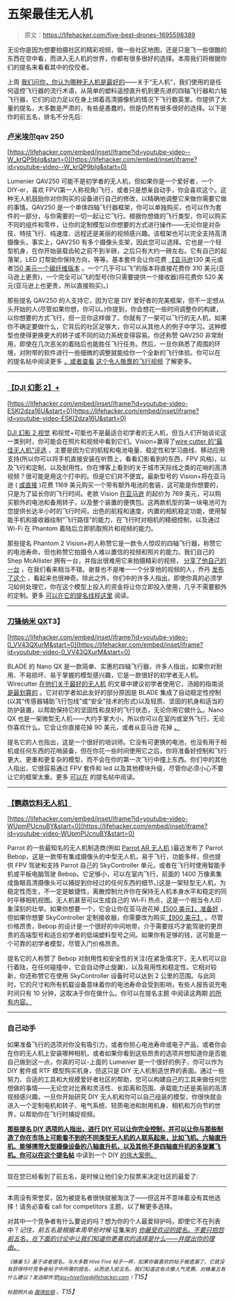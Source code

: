 # 五架最佳无人机

> 原文：<https://lifehacker.com/five-best-drones-1695598389>

无论你是因为想要拍摄社区的精彩视频，做一些社区地图，还是只是飞一些很酷的东西在空中看，而进入无人机的世界，你都有很多很好的选择。本周我们将根据你们的提名来看看其中的佼佼者。



上周 [我们问你，你认为哪种无人机是最好的](https://lifehacker.com/whats-the-best-drone-1695113203)——关于“无人机”，我们使用的是任何遥控飞行器的流行术语，从简单的塑料遥控直升机到更先进的四轴飞行器和六轴飞行器，它们的动力足以在身上绑着高清摄像机的情况下飞行数英里。你提供了大量的提名，大多数是严肃的，有些是愚蠢的，但是仍然有很多很好的选择。以下是你的前五名，排名不分先后:

### [卢米埃尔](http://www.lumenier.com/products/multirotors/qav250)qav 250

 [https://lifehacker.com/embed/inset/iframe?id=youtube-video--W_krQP9bIg&start=0](https://lifehacker.com/embed/inset/iframe?id=youtube-video--W_krQP9bIg&start=0) 

Lumenier QAV250 可能不是初学者的无人机，但如果你是一个爱好者，一个 DIY-er，喜欢 FPV(第一人称视角)飞行，或者只是想亲自动手，你会喜欢这个。这种无人机鼓励你对你购买的设备进行自己的修改，以精确地调整它来做你需要它做的事情。QAV250 是一个单体四轴飞行器框架，你可以单独购买，也可以作为套件的一部分，与你需要的一切一起让它飞行。根据你想做的飞行类型，你可以购买不同的组件和零件，让你的定制模型以你想要的方式进行操作——无论你是对杂技、特技飞行、纯速度、远程还是美丽的视频感兴趣。该框架也可以完全支持高清摄像头，事实上，QAV250 有多个摄像头支架，因此您可以选择。它也是一个轻型机身，在你开始装载齿轮之前不到半磅，之后只有大约一磅左右。它有自己的起落架，LED 灯帮助你保持方向，等等。基本套件会让你花费 [【亚马逊](http://www.amazon.com/Lumenier-QAV250-G10-Kit-Quadcopter-Frame-Black/dp/B00OCJCYWC/?asc_campaign=InlineText&asc_refurl=https://lifehacker.com/five-best-drones-1695598389&asc_source=&tag=kinjalifehackerlink-20)130 美元或者[150 美元一个碳纤维版本](http://www.amazon.com/Lumenier-QAV250-Carbon-Fiber-Quadcopter/dp/B00OCJCZBM/?asc_campaign=InlineText&asc_refurl=https://lifehacker.com/five-best-drones-1695598389&asc_source=&tag=kinjalifehackerlink-20) 。一个“几乎可以飞”的版本将直接花费你 310 美元(亚马逊上更贵)，一个完全可以飞的型号(你只需要提供一个接收器)将花费你 520 美元(亚马逊上也更贵，所以直接购买)。)

那些提名 QAV250 的人支持它，因为它是 DIY 爱好者的完美框架，但不一定想从头开始的人(尽管如果你想，你可以。)你提到，你会想花一些时间调整你的构建，以你想要的方式飞行，但一旦你这样做了，你就有了一架可以飞行的无人机，如果你不确定要做什么，它背后的社区足够大，你可以从其他人的例子中学习。这种模型也使得更换更大的转子或不同的动力系统变得容易。你还称赞 QAV250 非常耐用，即使在几次恶劣的着陆后也能胜任飞行任务。然后，一旦你熟悉了周围的环境，对附带的软件进行一些细微的调整就能给你一个全新的飞行体验。你可以在 的提名帖中阅读更多 [，或者查看](http://lifehacker.com/vote-lumenier-qav250-why-while-most-drones-these-days-1695223932) [这个令人敬畏的飞行视频](https://youtu.be/1MBW8zoZUR4) 了解更多。

* * *

### [【DJI 幻影 2】+](http://www.dji.com/product/phantom-2-vision-plus)

 [https://lifehacker.com/embed/inset/iframe?id=youtube-video-ESKl2dza16U&start=0](https://lifehacker.com/embed/inset/iframe?id=youtube-video-ESKl2dza16U&start=0) 

[DJI 幻影 2 视觉](http://www.dji.com/product/phantom-2-vision) 和视觉+可能也不是最适合初学者的无人机，但当人们开始谈论这一类别时，你可能会在照片和视频中看到它们。Vision+赢得了[wire cutter 的“最佳无人机”评选](http://thewirecutter.com/reviews/best-drones/) ，主要是因为它的航程和电池电量、稳定性和学习曲线、移动应用支持(所以你可以将手机直接安装在听筒上，看看幻影看到的东西，FPV 风格)，以及飞行和定制，以及耐用性。你在博客上看到的关于城市天际线之类的花哨的高清视频？很可能是用这个打中的。但是它们并不便宜。最新型号的 Vision+将在亚马逊 ( [或直接](http://store.dji.com/product/phantom-2-vision-plus?from=buy_now) )花费 1169 美元购买一个带有额外电池的套装，这可能是你想要的，只是为了延长你的飞行时间。老款 Vision [在亚马逊](http://www.amazon.com/DJI-Quadcopter-Integrated-Discontinued-Manufacturer/dp/B00FW78710/?asc_campaign=InlineText&asc_refurl=https://lifehacker.com/five-best-drones-1695598389&asc_source=&tag=kinjalifehackerlink-20) 的起价为 769 美元，可以购买额外的电池和备用转子，以及整个装置的便携包。这两款机型的第一块电池可为您提供长达半小时的飞行时间，出色的航程和速度，内置的相机稳定功能，使用智能手机和接收器绘制“飞行路径”的能力，在飞行时对相机的精细控制，以及通过 Wi-Fi 在 Phantom 着陆后立即抓取照片和视频的能力。

那些提名 Phantom 2 Vision+的人称赞它是一款令人惊叹的四轴飞行器，称赞它的电池寿命，但也称赞它拍摄令人难以置信的视频和照片的能力。我们自己的 Shep McAllister 拥有一台，并指出很难用它来拍摄精彩的视频， [分享了他自己的一台](https://youtu.be/rP57lflz_I4) ，在我们看来相当不错。谢普也不是唯一一个分享他的视频的人，乔丹 [发布了这个](https://vimeo.com/122987665) ，看起来也很神奇。除此之外，你们中的许多人指出，即使你真的必须学习如何处理它，你在这个模型上投入的资金将让你立即投入使用，几乎不需要额外的定制。更多 [可以在它的提名线程这里](http://lifehacker.com/vote-dji-phantom-2-vision-why-aside-from-being-the-w-1695114317) 阅读。

* * *

### [刀锋纳米 QX](http://www.bladehelis.com/Products/Default.aspx?ProdID=BLH7600)T3】

 [https://lifehacker.com/embed/inset/iframe?id=youtube-video-0_VV43QXurM&start=0](https://lifehacker.com/embed/inset/iframe?id=youtube-video-0_VV43QXurM&start=0) 

BLADE 的 Nano QX 是一款简单、实惠的四轴飞行器，许多人指出，如果你对耐用、不易损坏、易于掌握的模型感兴趣，它是一款很好的初学者无人机。Wirecutter [在他们关于最好的无人机](http://thewirecutter.com/reviews/best-drones/) 的文章中建议初学者使用它，汤姆的指南说 [是最划算的](http://www.tomsguide.com/us/best-drones,review-2412.html) 。它对初学者如此友好的部分原因是 BLADE 集成了自动稳定性控制(以其“传感器辅助飞行包线”或“安全”技术的形式)以及轻质、坚固的机身和适当的防护装置，以帮助保持它的坚固性和良好的飞行状态，无论你用它做什么。Nano QX 也是一架微型无人机——大约手掌大小，所以你可以在室内或室外飞行，无论你喜欢什么。它会让你直接花掉 90 美元，或者从亚马逊 花掉 [。](https://www.amazon.com/dp/B00SNEJA92?asc_campaign=InlineText&asc_refurl=https://lifehacker.com/five-best-drones-1695598389&asc_source=&linkCode=ogi&psc=1&smid=A1SZK8R4H3ZEYV&tag=kinjalifehackerlink-20&th=1)

提名它的人也指出，这是一个很好的培训师。它没有可更换的电池，也没有用于相机或任何东西的花哨装备，但在你花一些时间使用它之后，你将准备好控制和飞行更大、更重和更复杂的模型，而不会在你的第一次飞行中撞上东西。你们中的其他人指出，它很容易通过 FPV 套件和 led 以及其他模块升级，尽管你必须小心不要让它的框架太重。更多 [可以在](http://lifehacker.com/vote-blade-nano-qx-rtf-why-if-you-re-a-beginner-and-r-1695115421) 的提名帖中阅读。

* * *

### [【鹦鹉饮料无人机】](http://www.parrot.com/usa/products/bebop-drone/)

 [https://lifehacker.com/embed/inset/iframe?id=youtube-video-WUpmPUcnuBY&start=0](https://lifehacker.com/embed/inset/iframe?id=youtube-video-WUpmPUcnuBY&start=0) 

Parrot 的一些最知名的无人机制造商(例如 [Parrot AR 无人机](http://ardrone2.parrot.com/) )最近发布了 Parrot Bebop，这是一款带有集成摄像头的中型无人机，易于飞行，功能多样，但也提供 FPV 驾驶和支持 Parrot 自己的 SkyController 单元，或者在飞行时使用智能手机或平板电脑驾驶 Bebop。它足够小，可以在室内飞行，前面的 1400 万像素集成鱼眼高清摄像头可以捕捉到你经过的任何东西的细节。)这是一架轻型无人机，为稳定性而生，不一定是敏捷性，离散控制允许你在保持无人机本身水平和稳定的同时平移相机视图。无人机甚至可以生成自己的 Wi-Fi 热点，这是一个相当令人印象深刻的壮举。如果你想要一个，它会让你在亚马逊花掉[【500 美元】，准备好](http://www.amazon.com/Parrot-BeBop-Fisheye-Camera-Quadcopter/dp/B00OOR9060/?asc_campaign=InlineText&asc_refurl=https://lifehacker.com/five-best-drones-1695598389&asc_source=&tag=kinjalifehackerlink-20) ，但如果你想要 SkyController 定制接收器，你需要改为购买[【900 美元】](http://www.amazon.com/Parrot-PF725100-Fisheye-Camera-SkyController/dp/B00OOR90G0/?asc_campaign=InlineText&asc_refurl=https://lifehacker.com/five-best-drones-1695598389&asc_source=&tag=kinjalifehackerlink-20) 。尽管价格昂贵，Bebop 的设计是一个很好的中间地带，介于需要技巧才能驾驶的更昂贵的高端型号和适合初学者的低端塑料型号之间。如果你有足够的钱，这可能是一个可靠的初学者模型，尽管入门价格昂贵。

提名它的人称赞了 Bebop 对耐用性和安全性的关注(在紧急情况下，无人机可以自行着陆，在任何碰撞中，它会自动停止旋翼)，以及易用性和稳定性。它相对较新，你还称赞它在使用 SkyController 设备时可以达到 2 公里的范围。与此同时，它的尺寸和所有机载设备意味着你的电池寿命会受到影响，有些人报告说充电时间只有 10 分钟，这取决于你在做什么。你可以在提名主题 中阅读这两期 [的所有内容。](http://lifehacker.com/vote-parrot-bebop-drone-with-skycontroller-http-www-1695253855)

* * *

### 自己动手

如果准备飞行的选项对你没有吸引力，或者你担心电池寿命或电子产品，或者你会在你的无人机上安装哪种相机，或者如果你看到这些昂贵的选项并想知道你是否能自己做到这一点，你真的可以-上面的 Lumenier 是一个很好的例子，你可以作为 DIY 套件或 RTF 模型购买机身，但这只是 DIY 无人机制造世界的表面。通过一些努力、合适的工具和大规模爱好者社区的帮助，您可以构建自己的工具来做任何您想做的事情——无论您对比赛和灵活性、长距离和范围、承载能力还是美丽的高清视频感兴趣。一旦你开始研究 DIY 无人机和你可以自己组装的模型，你很快就会进入一个定制电机和转子、电气系统、轻质电池和耐用机身、相机和万向节的世界，以帮助你在飞行时捕捉视频。

[**那些提名 DIY 选项的人指出，进行 DIY 可以让你完全控制，并可以让你与那些制造了你在市场上可能看不到的不同类型无人机的人联系起来，比如飞机、六轴直升机、能够携带大型摄像设备的八轴直升机，以及其他不是四轴直升机的多旋翼飞机。你可以在这个提名帖**](http://diydrones.com/) 中读到一个 DIY [的伟大案例。](http://lifehacker.com/vote-diy-why-building-your-own-is-the-best-way-to-the-1695266429)

* * *

现在您已经看到了前五名，是时候让他们全力投票来决定社区的最爱了:

* * *

本周没有荣誉奖，因为被提名者很快就被淘汰了——但这并不意味着没有其他选择！请务必查看 call for competitors 主题，以了解更多选择。

对其中一个竞争者有什么要说的吗？想为你的个人最爱辩护吗，即使它不在列表中？*记住，前五名是根据本周早些时候* 征集来的 [*你最受欢迎的提名。不要只抱怨前五名，在下面的讨论中让我们知道你更喜欢的选择是什么——并提出你的理由。*](https://lifehacker.com/whats-the-best-drone-1695113203)

*<small>《蜂巢 5》基于读者提名。与大多数 Hive Five 帖子一样，如果你最喜欢的帖子被遗漏了，它就没有获得呼吁竞争者帖子中所需的提名，从而进入前五名。我们知道这有点像人气竞赛。对蜂巢五有什么建议？发送邮件至</small>*[*<small>tips+hivefive@lifehacker.com</small>*](mailto:tips+hivefive@lifehacker.com)*<small>！</small>T15】*

*<small>标题照片由</small>* [*<small>薇琪伯顿</small>*](https://www.flickr.com/photos/vicki_burton/14533816278/) *<small>。</small>T15】*